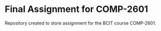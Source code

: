 # Final Assignment for COMP-2601
Repository created to store assignment for the BCIT course COMP-2601.

